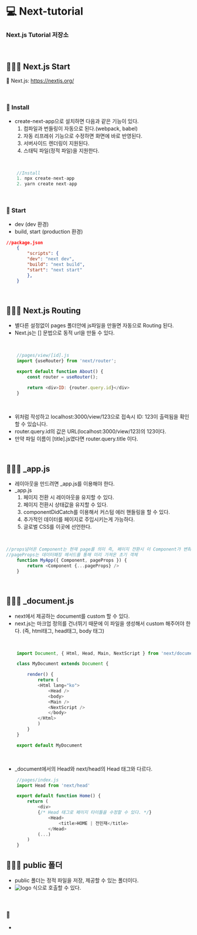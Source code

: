 # 💻 Next-tutorial
### Next.js Tutorial 저장소

<br />

<!-- ## 🎥 App View -->
<!-- ### 📺 Stack Navigation
<p align='center'>
    <img src='https://user-images.githubusercontent.com/64779472/114034632-50637880-98b9-11eb-98d8-a2111e389a09.PNG' width="400" height="730">
</p> -->

<!-- <br /> -->

## 👨🏻‍💻 Next.js Start
🔖 Next.js: https://nextjs.org/

<br />

### 🏃 Install
- create-next-app으로 설치하면 다음과 같은 기능이 있다.
    1. 컴파일과 번들링이 자동으로 된다.(webpack, babel)
    2. 자동 리프레쉬 기능으로 수정하면 화면에 바로 반영된다.
    3. 서버사이드 렌더링이 지원된다.
    4. 스태틱 파일(정적 파일)을 지원한다.

<br />

```javascript
    //Install
    1. npx create-next-app
    2. yarn create next-app
```

<br />

### 🏃 Start
- dev (dev 환경)
- build, start (production 환경)

```json
//package.json
    {
        "scripts": {
        "dev": "next dev",
        "build": "next build",
        "start": "next start"
        },
    }
```
<br />


## 👨🏻‍💻 Next.js Routing
- 별다른 설정없이 pages 폴더안에 js파일을 만들면 자동으로 Routing 된다.
- Next.js는 [] 문법으로 동적 url을 만들 수 있다.

<br />

```javascript
    //pages/view/[id].js
    import {useRouter} from 'next/router';

    export default function About() {
        const router = useRouter();

        return <div>ID: {router.query.id}</div>
    }
```

<br />

- 위처럼 작성하고 localhost:3000/view/123으로 접속시 ID: 123이 출력됨을 확인 할 수 있습니다.
- router.query.id의 값은 URL(localhost:3000/view/123)의 123이다.
- 만약 파일 이름이 [title].js였다면 router.query.title 이다.

<br />

## 👨🏻‍💻 _app.js
- 레이아웃을 만드려면 _app.js를 이용해야 한다.
- _app.js
    1. 페이지 전환 시 레이아웃을 유지할 수 있다.
    2. 페이지 전환시 상태값을 유지할 수 있다.
    3. componentDidCatch를 이용해서 커스텀 에러 핸들링을 할 수 있다.
    4. 추가적인 데이터를 페이지로 주입시키는게 가능하다.
    5. 글로벌 CSS를 이곳에 선언한다.

<br />

```javascript
//props넘어온 Component는 현재 page를 의미 즉, 페이지 전환시 이 Component가 변화함
//pageProps는 데이터패칭 메서드를 통해 미리 가져온 초기 객체
    function MyApp({ Component, pageProps }) {
        return <Component {...pageProps} />
    }
```

<br />

## 👨🏻‍💻 _document.js
- next에서 제공하는 document를 custom 할 수 있다.
- next.js는 마크업 정의를 건너뛰기 때문에 이 파일을 생성해서 custom 해주어야 한다. (즉, html태그, head태그, body 태그)

<br />

```javascript
    import Document, { Html, Head, Main, NextScript } from 'next/document'

    class MyDocument extends Document {

        render() {
            return (
            <Html lang="ko">
                <Head />
                <body>
                <Main />
                <NextScript />
                </body>
            </Html>
            )
        }
    }

    export default MyDocument
```

<br />

- _document에서의 Head와 next/head의 Head 태그와 다르다.
```javascript
    //pages/index.js
    import Head from 'next/head'

    export default function Home() {
        return (
            <div>
            {/* Head 태그로 페이지 타이틀을 수정할 수 있다. */}
                <Head>
                    <title>HOME | 전민재</title>
                </Head>
            (...)
        )
    }
```


## 👨🏻‍💻 public 폴더
- public 폴더는 정적 파일을 저장, 제공할 수 있는 폴더이다.
- <img src="/images/profile.png" alt="logo"/> 식으로 호출할 수 있다.

<br />



### 🏃 

- 

<br />
